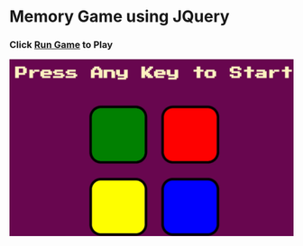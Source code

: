 # Memory Game using JQuery

### Click  [Run Game](https://amaniabedalraheem.github.io/MemoryGame1/) to Play

![Demo](images/MEMORY.gif)



